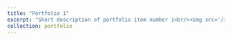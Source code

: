 ```yaml
---
title: "Portfolio 1"
excerpt: "Short description of portfolio item number 1<br/><img src='/images/500x300.png'>"
collection: portfolio
---
```

